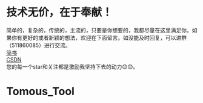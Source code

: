 # 技术无价，在于奉献！
简单的，复杂的，传统的，主流的，只要是你想要的，我都尽量在这里满足你。如果你有更好的或者新颖的想法，欢迎在下面留言。如没能及时回复，可以进群（511860085）进行交流。  
[简书](https://www.jianshu.com/u/3600d7861beb)  
[CSDN](https://mp.csdn.net/console/article)  
您的每一个star和关注都是激励我坚持下去的动力😊😊。
# Tomous_Tool
